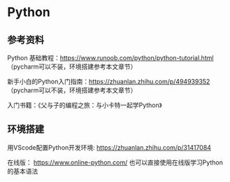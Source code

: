 # Python

## 参考资料

Python 基础教程：https://www.runoob.com/python/python-tutorial.html （pycharm可以不装，环境搭建参考本文章节）

新手小白的Python入门指南：https://zhuanlan.zhihu.com/p/494939352 （pycharm可以不装，环境搭建参考本文章节）

入门书籍：《父与子的编程之旅：与小卡特一起学Python》

## 环境搭建

用VScode配置Python开发环境: https://zhuanlan.zhihu.com/p/31417084

在线版： https://www.online-python.com/  也可以直接使用在线版学习Python的基本语法
